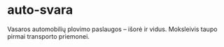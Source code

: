 # auto-svara
Vasaros automobilių plovimo paslaugos – išorė ir vidus. Moksleivis taupo pirmai transporto priemonei.
